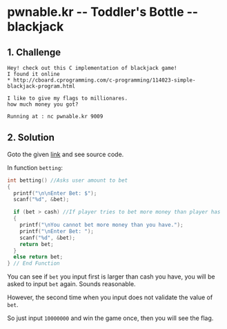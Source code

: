# pwnable.kr -- Toddler's Bottle -- blackjack

## 1. Challenge

```
Hey! check out this C implementation of blackjack game!
I found it online
* http://cboard.cprogramming.com/c-programming/114023-simple-blackjack-program.html

I like to give my flags to millionares.
how much money you got?

Running at : nc pwnable.kr 9009
```

## 2. Solution

Goto the given [link](http://cboard.cprogramming.com/c-programming/114023-simple-blackjack-program.html) and see source code.

In function `betting`:

```cpp
int betting() //Asks user amount to bet
{
  printf("\n\nEnter Bet: $");
  scanf("%d", &bet);

  if (bet > cash) //If player tries to bet more money than player has
  {
    printf("\nYou cannot bet more money than you have.");
    printf("\nEnter Bet: ");
    scanf("%d", &bet);
    return bet;
  }
  else return bet;
} // End Function
```

You can see if `bet` you input first is larger than cash you have, you will be asked to input `bet` again. Sounds reasonable.

However, the second time when you input does not validate the value of `bet`.

So just input `10000000` and win the game once, then you will see the flag.
